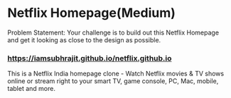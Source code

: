 # Netflix Homepage(Medium)

Problem Statement: Your challenge is to build out this Netflix Homepage and get it looking as close to the design as possible.

### https://iamsubhrajit.github.io/netflix.github.io
This is a Netflix India homepage clone - 
Watch Netflix movies &amp; TV shows online or stream right to your smart TV, game console, PC, Mac, mobile, tablet and more.
